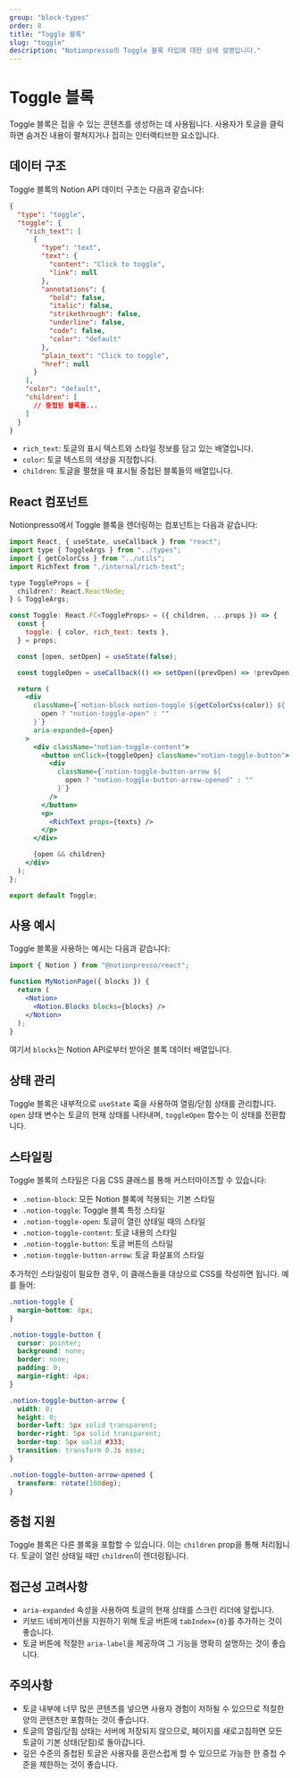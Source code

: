 ```yaml
---
group: "block-types"
order: 8
title: "Toggle 블록"
slug: "toggle"
description: "Notionpresso의 Toggle 블록 타입에 대한 상세 설명입니다."
---
```


# Toggle 블록

Toggle 블록은 접을 수 있는 콘텐츠를 생성하는 데 사용됩니다. 사용자가 토글을 클릭하면 숨겨진 내용이 펼쳐지거나 접히는 인터랙티브한 요소입니다.

## 데이터 구조

Toggle 블록의 Notion API 데이터 구조는 다음과 같습니다:

```json
{
  "type": "toggle",
  "toggle": {
    "rich_text": [
      {
        "type": "text",
        "text": {
          "content": "Click to toggle",
          "link": null
        },
        "annotations": {
          "bold": false,
          "italic": false,
          "strikethrough": false,
          "underline": false,
          "code": false,
          "color": "default"
        },
        "plain_text": "Click to toggle",
        "href": null
      }
    ],
    "color": "default",
    "children": [
      // 중첩된 블록들...
    ]
  }
}
```

- `rich_text`: 토글의 표시 텍스트와 스타일 정보를 담고 있는 배열입니다.
- `color`: 토글 텍스트의 색상을 지정합니다.
- `children`: 토글을 펼쳤을 때 표시될 중첩된 블록들의 배열입니다.

## React 컴포넌트

Notionpresso에서 Toggle 블록을 렌더링하는 컴포넌트는 다음과 같습니다:

```jsx
import React, { useState, useCallback } from "react";
import type { ToggleArgs } from "../types";
import { getColorCss } from "../utils";
import RichText from "./internal/rich-text";

type ToggleProps = {
  children?: React.ReactNode;
} & ToggleArgs;

const Toggle: React.FC<ToggleProps> = ({ children, ...props }) => {
  const {
    toggle: { color, rich_text: texts },
  } = props;

  const [open, setOpen] = useState(false);

  const toggleOpen = useCallback(() => setOpen((prevOpen) => !prevOpen), []);

  return (
    <div
      className={`notion-block notion-toggle ${getColorCss(color)} ${
        open ? "notion-toggle-open" : ""
      }`}
      aria-expanded={open}
    >
      <div className="notion-toggle-content">
        <button onClick={toggleOpen} className="notion-toggle-button">
          <div
            className={`notion-toggle-button-arrow ${
              open ? "notion-toggle-button-arrow-opened" : ""
            }`}
          />
        </button>
        <p>
          <RichText props={texts} />
        </p>
      </div>

      {open && children}
    </div>
  );
};

export default Toggle;
```

## 사용 예시

Toggle 블록을 사용하는 예시는 다음과 같습니다:

```jsx
import { Notion } from "@notionpresso/react";

function MyNotionPage({ blocks }) {
  return (
    <Notion>
      <Notion.Blocks blocks={blocks} />
    </Notion>
  );
}
```

여기서 `blocks`는 Notion API로부터 받아온 블록 데이터 배열입니다.

## 상태 관리

Toggle 블록은 내부적으로 `useState` 훅을 사용하여 열림/닫힘 상태를 관리합니다. `open` 상태 변수는 토글의 현재 상태를 나타내며, `toggleOpen` 함수는 이 상태를 전환합니다.

## 스타일링

Toggle 블록의 스타일은 다음 CSS 클래스를 통해 커스터마이즈할 수 있습니다:

- `.notion-block`: 모든 Notion 블록에 적용되는 기본 스타일
- `.notion-toggle`: Toggle 블록 특정 스타일
- `.notion-toggle-open`: 토글이 열린 상태일 때의 스타일
- `.notion-toggle-content`: 토글 내용의 스타일
- `.notion-toggle-button`: 토글 버튼의 스타일
- `.notion-toggle-button-arrow`: 토글 화살표의 스타일

추가적인 스타일링이 필요한 경우, 이 클래스들을 대상으로 CSS를 작성하면 됩니다. 예를 들어:

```css
.notion-toggle {
  margin-bottom: 8px;
}

.notion-toggle-button {
  cursor: pointer;
  background: none;
  border: none;
  padding: 0;
  margin-right: 4px;
}

.notion-toggle-button-arrow {
  width: 0;
  height: 0;
  border-left: 5px solid transparent;
  border-right: 5px solid transparent;
  border-top: 5px solid #333;
  transition: transform 0.3s ease;
}

.notion-toggle-button-arrow-opened {
  transform: rotate(180deg);
}
```

## 중첩 지원

Toggle 블록은 다른 블록을 포함할 수 있습니다. 이는 `children` prop을 통해 처리됩니다. 토글이 열린 상태일 때만 `children`이 렌더링됩니다.

## 접근성 고려사항

- `aria-expanded` 속성을 사용하여 토글의 현재 상태를 스크린 리더에 알립니다.
- 키보드 네비게이션을 지원하기 위해 토글 버튼에 `tabIndex={0}`를 추가하는 것이 좋습니다.
- 토글 버튼에 적절한 `aria-label`을 제공하여 그 기능을 명확히 설명하는 것이 좋습니다.

## 주의사항

- 토글 내부에 너무 많은 콘텐츠를 넣으면 사용자 경험이 저하될 수 있으므로 적절한 양의 콘텐츠만 포함하는 것이 좋습니다.
- 토글의 열림/닫힘 상태는 서버에 저장되지 않으므로, 페이지를 새로고침하면 모든 토글이 기본 상태(닫힘)로 돌아갑니다.
- 깊은 수준의 중첩된 토글은 사용자를 혼란스럽게 할 수 있으므로 가능한 한 중첩 수준을 제한하는 것이 좋습니다.
